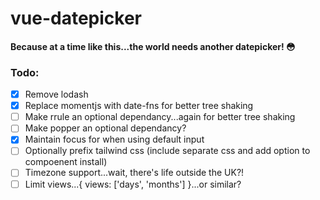# vue-datepicker
#### Because at a time like this...the world needs another datepicker! 😳

### Todo:
- [x] Remove lodash
- [x] Replace momentjs with date-fns for better tree shaking
- [ ] Make rrule an optional dependancy...again for better tree shaking
- [ ] Make popper an optional dependancy?
- [x] Maintain focus for when using default input
- [ ] Optionally prefix tailwind css (include separate css and add option to compoenent install)
- [ ] Timezone support...wait, there's life outside the UK?!
- [ ] Limit views...{ views: ['days', 'months'] }...or similar?
